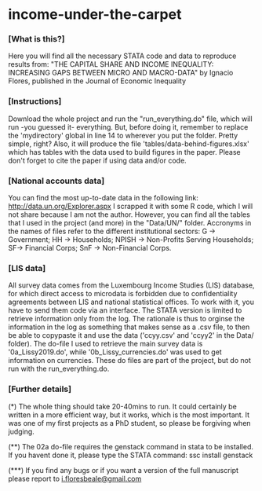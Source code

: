 # income-under-the-carpet

### [What is this?]
Here you will find all the necessary STATA code and data to reproduce results from: 
"THE CAPITAL SHARE AND INCOME INEQUALITY: INCREASING GAPS BETWEEN MICRO AND MACRO-DATA"
by Ignacio Flores, published in the Journal of Economic Inequality

### [Instructions] 
Download the whole project and run the "run_everything.do" file, which will run -you 
guessed it- everything. But, before doing it, remember to replace the 'mydirectory'
global in line 14 to wherever you put the folder. Pretty simple, right? Also, it 
will produce the file 'tables/data-behind-figures.xlsx' which has tables with the 
data used to build figures in the paper. Please don't forget to cite the paper if 
using data and/or code.

### [National accounts data]
You can find the most up-to-date data in the following link: 
http://data.un.org/Explorer.aspx I scrapped it with some R code, which I will not share
because I am not the author. However, you can find all the tables that I used in the 
project (and more) in the "Data/UN/" folder. Accronyms in the names of files refer to
the different institutional sectors: G -> Government; HH -> Households; 
NPISH -> Non-Profits Serving Households; SF-> Financial Corps; 
SnF -> Non-Financial Corps. 

### [LIS data] 
All survey data comes from the Luxembourg Income Studies (LIS) database, for which 
direct access to microdata is forbidden due to confidentiality agreements between LIS 
and national statistical offices. To work with it, you have to send them code via an 
interface. The STATA version is limited to retrieve information only from the log. 
The rationale is thus to orginse the information in the log as something that makes 
sense as a .csv file, to then be able to copypaste it and use the data ('ccyy.csv' 
and 'ccyy2' in the Data/ folder). The do-file I used to retrieve the main survey data 
is '0a_Lissy2019.do', while '0b_Lissy_currencies.do' was used to get information on 
currencies. These do files are part of the project, but do not run with the 
run_everything.do. 
  
 ### [Further details]
(*) The whole thing should take 20-40mins to run. It could certainly be written in a 
more efficient way, but it works, which is the most important. It was one of my first 
projects as a PhD student, so please be forgiving when judging. 

(**) The 02a do-file requires the genstack command in stata to be installed. If you 
havent done it, please type the STATA command: ssc install genstack 

(***) If you find any bugs or if you want a version of the full manuscript
please report to i.floresbeale@gmail.com
  


